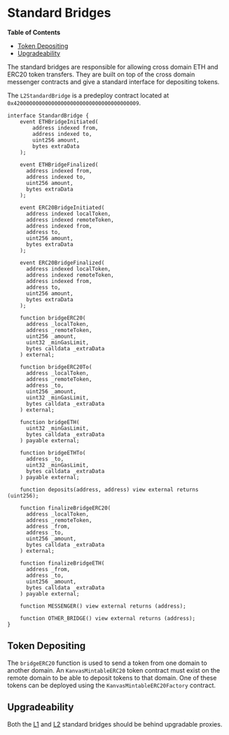 # Standard Bridges

<!-- All glossary references in this file. -->

[g-l1]: glossary#l1
[g-l2]: glossary#l2

<!-- START doctoc generated TOC please keep comment here to allow auto update -->
<!-- DON'T EDIT THIS SECTION, INSTEAD RE-RUN doctoc TO UPDATE -->
**Table of Contents**

- [Token Depositing](#token-depositing)
- [Upgradeability](#upgradeability)

<!-- END doctoc generated TOC please keep comment here to allow auto update -->

The standard bridges are responsible for allowing cross domain
ETH and ERC20 token transfers. They are built on top of the cross domain
messenger contracts and give a standard interface for depositing tokens.

The `L2StandardBridge` is a predeploy contract located at
`0x4200000000000000000000000000000000000009`.

```solidity
interface StandardBridge {
    event ETHBridgeInitiated(
        address indexed from,
        address indexed to,
        uint256 amount,
        bytes extraData
    );

    event ETHBridgeFinalized(
      address indexed from,
      address indexed to,
      uint256 amount,
      bytes extraData
    );

    event ERC20BridgeInitiated(
      address indexed localToken,
      address indexed remoteToken,
      address indexed from,
      address to,
      uint256 amount,
      bytes extraData
    );

    event ERC20BridgeFinalized(
      address indexed localToken,
      address indexed remoteToken,
      address indexed from,
      address to,
      uint256 amount,
      bytes extraData
    );

    function bridgeERC20(
      address _localToken,
      address _remoteToken,
      uint256 _amount,
      uint32 _minGasLimit,
      bytes calldata _extraData
    ) external;

    function bridgeERC20To(
      address _localToken,
      address _remoteToken,
      address _to,
      uint256 _amount,
      uint32 _minGasLimit,
      bytes calldata _extraData
    ) external;

    function bridgeETH(
      uint32 _minGasLimit,
      bytes calldata _extraData
    ) payable external;

    function bridgeETHTo(
      address _to,
      uint32 _minGasLimit,
      bytes calldata _extraData
    ) payable external;

    function deposits(address, address) view external returns (uint256);

    function finalizeBridgeERC20(
      address _localToken,
      address _remoteToken,
      address _from,
      address _to,
      uint256 _amount,
      bytes calldata _extraData
    ) external;

    function finalizeBridgeETH(
      address _from,
      address _to,
      uint256 _amount,
      bytes calldata _extraData
    ) payable external;

    function MESSENGER() view external returns (address);

    function OTHER_BRIDGE() view external returns (address);
}
```

## Token Depositing

The `bridgeERC20` function is used to send a token from one domain to another
domain. An `KanvasMintableERC20` token contract must exist on the remote
domain to be able to deposit tokens to that domain. One of these tokens can be
deployed using the `KanvasMintableERC20Factory` contract.

## Upgradeability

Both the [L1][g-l1] and [L2][g-l2] standard bridges should be behind upgradable proxies.
